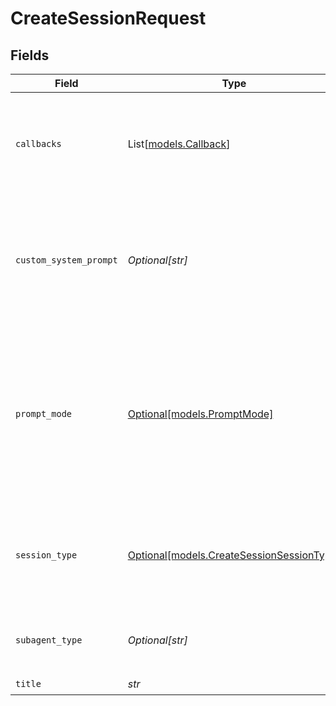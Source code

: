 # CreateSessionRequest


## Fields

| Field                                                                                                                                                                                                                                                     | Type                                                                                                                                                                                                                                                      | Required                                                                                                                                                                                                                                                  | Description                                                                                                                                                                                                                                               | Example                                                                                                                                                                                                                                                   |
| --------------------------------------------------------------------------------------------------------------------------------------------------------------------------------------------------------------------------------------------------------- | --------------------------------------------------------------------------------------------------------------------------------------------------------------------------------------------------------------------------------------------------------- | --------------------------------------------------------------------------------------------------------------------------------------------------------------------------------------------------------------------------------------------------------- | --------------------------------------------------------------------------------------------------------------------------------------------------------------------------------------------------------------------------------------------------------- | --------------------------------------------------------------------------------------------------------------------------------------------------------------------------------------------------------------------------------------------------------- |
| `callbacks`                                                                                                                                                                                                                                               | List[[models.Callback](../models/callback.md)]                                                                                                                                                                                                            | :heavy_minus_sign:                                                                                                                                                                                                                                        | Session-level callbacks that execute after tool completion. Environment variables available: CALLBACK_TOOL_RESULT, CALLBACK_TOOL_NAME, CALLBACK_TOOL_ID, CALLBACK_SESSION_ID                                                                              |                                                                                                                                                                                                                                                           |
| `custom_system_prompt`                                                                                                                                                                                                                                    | *Optional[str]*                                                                                                                                                                                                                                           | :heavy_minus_sign:                                                                                                                                                                                                                                        | Custom system prompt content. Size limits apply based on promptMode: 100KB (102,400 bytes) for replace mode, 50KB (51,200 bytes) for append mode. Ignored in default mode. Supports environment variable substitution with $<variable> syntax.            | You are a helpful assistant specialized in $<domain>. Always be concise and accurate.                                                                                                                                                                     |
| `prompt_mode`                                                                                                                                                                                                                                             | [Optional[models.PromptMode]](../models/promptmode.md)                                                                                                                                                                                                    | :heavy_minus_sign:                                                                                                                                                                                                                                        | Custom prompt handling mode:<br/>- 'default': Use base system prompt only (customSystemPrompt ignored)<br/>- 'append': Append customSystemPrompt to base system prompt (50KB limit)<br/>- 'replace': Replace base system prompt with customSystemPrompt (100KB limit) | append                                                                                                                                                                                                                                                    |
| `session_type`                                                                                                                                                                                                                                            | [Optional[models.CreateSessionSessionType]](../models/createsessionsessiontype.md)                                                                                                                                                                        | :heavy_minus_sign:                                                                                                                                                                                                                                        | Session type. API can only create 'main' sessions. Forked sessions are created via /fork endpoint. Subagent sessions are created automatically by the task delegation system.                                                                             | main                                                                                                                                                                                                                                                      |
| `subagent_type`                                                                                                                                                                                                                                           | *Optional[str]*                                                                                                                                                                                                                                           | :heavy_minus_sign:                                                                                                                                                                                                                                        | Subagent type - must not be set for API-created sessions. This field is reserved for programmatic subagent creation.                                                                                                                                      |                                                                                                                                                                                                                                                           |
| `title`                                                                                                                                                                                                                                                   | *str*                                                                                                                                                                                                                                                     | :heavy_check_mark:                                                                                                                                                                                                                                        | Title for the session                                                                                                                                                                                                                                     |                                                                                                                                                                                                                                                           |